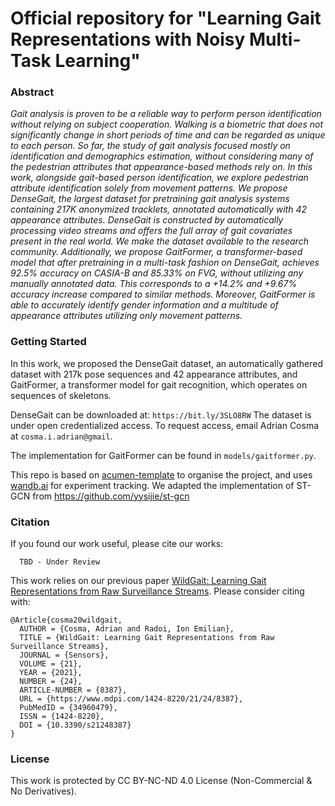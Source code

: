 # Official repository for "Learning Gait Representations with Noisy Multi-Task Learning"

### Abstract

*Gait analysis is proven to be a reliable way to perform person identification without relying on subject cooperation. Walking is a biometric that does not significantly change in short periods of time and can be regarded as unique to each person. So far, the study of gait analysis focused mostly on identification and demographics estimation, without considering many of the pedestrian attributes that appearance-based methods rely on. In this work, alongside gait-based person identification, we explore pedestrian attribute identification solely from movement patterns. We propose DenseGait, the largest dataset for pretraining gait analysis systems containing 217K anonymized tracklets, annotated automatically with 42 appearance attributes. DenseGait is constructed by automatically processing video streams and offers the full array of gait covariates present in the real world. We make the dataset available to the research community. Additionally, we propose GaitFormer, a transformer-based model that after pretraining in a multi-task fashion on DenseGait, achieves 92.5% accuracy on CASIA-B and 85.33% on FVG, without utilizing any manually annotated data. This corresponds to a +14.2% and +9.67% accuracy increase compared to similar methods. Moreover, GaitFormer is able to accurately identify gender information and a multitude of appearance attributes utilizing only movement patterns.*


### Getting Started

In this work, we proposed the DenseGait dataset, an automatically gathered dataset with 217k pose sequences and 42 appearance attributes, and GaitFormer, a transformer model for gait recognition, which operates on sequences of skeletons.

DenseGait can be downloaded at: 
`https://bit.ly/3SLO8RW`
The dataset is under open credentialized access. To request access, email Adrian Cosma at `cosma.i.adrian@gmail`.

The implementation for GaitFormer can be found in `models/gaitformer.py`.

This repo is based on [acumen-template](https://github.com/cosmaadrian/acumen-template) to organise the project, and uses [wandb.ai](https://wandb.ai/) for experiment tracking. We adapted the implementation of ST-GCN from https://github.com/yysijie/st-gcn 

### Citation

If you found our work useful, please cite our works:

```
  TBD - Under Review
```

This work relies on our previous paper [WildGait: Learning Gait Representations from Raw Surveillance Streams](https://www.mdpi.com/1424-8220/21/24/8387). Please consider citing with: 

```
@Article{cosma20wildgait,
  AUTHOR = {Cosma, Adrian and Radoi, Ion Emilian},
  TITLE = {WildGait: Learning Gait Representations from Raw Surveillance Streams},
  JOURNAL = {Sensors},
  VOLUME = {21},
  YEAR = {2021},
  NUMBER = {24},
  ARTICLE-NUMBER = {8387},
  URL = {https://www.mdpi.com/1424-8220/21/24/8387},
  PubMedID = {34960479},
  ISSN = {1424-8220},
  DOI = {10.3390/s21248387}
}
```
### License
This work is protected by CC BY-NC-ND 4.0 License (Non-Commercial & No Derivatives). 

